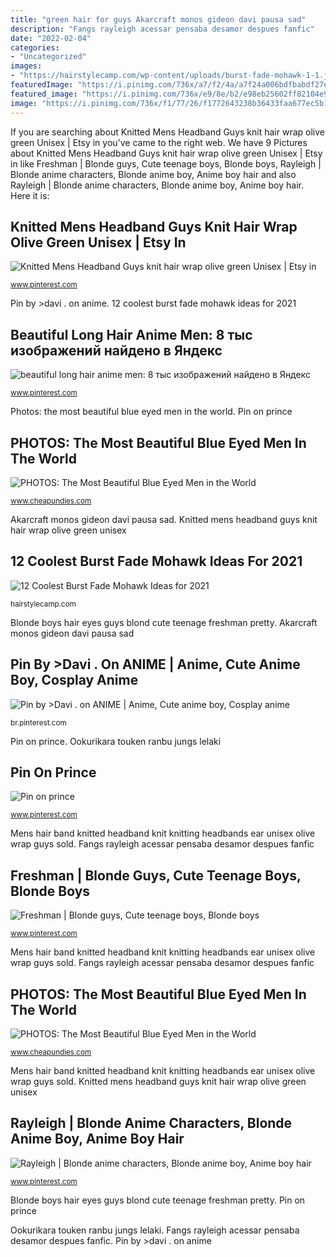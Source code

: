 ```yaml
---
title: "green hair for guys Akarcraft monos gideon davi pausa sad"
description: "Fangs rayleigh acessar pensaba desamor despues fanfic"
date: "2022-02-04"
categories:
- "Uncategorized"
images:
- "https://hairstylecamp.com/wp-content/uploads/burst-fade-mohawk-1-1.jpg"
featuredImage: "https://i.pinimg.com/736x/a7/f2/4a/a7f24a006bdfbabdf27efa01cf30b21f.jpg"
featured_image: "https://i.pinimg.com/736x/e9/8e/b2/e98eb25602ff82104e92b526cbd81d16.jpg"
image: "https://i.pinimg.com/736x/f1/77/26/f1772643238b36433faa677ec5b14d60.jpg"
---
```


If you are searching about Knitted Mens Headband Guys knit hair wrap olive green Unisex | Etsy in you've came to the right web. We have 9 Pictures about Knitted Mens Headband Guys knit hair wrap olive green Unisex | Etsy in like Freshman | Blonde guys, Cute teenage boys, Blonde boys, Rayleigh | Blonde anime characters, Blonde anime boy, Anime boy hair and also Rayleigh | Blonde anime characters, Blonde anime boy, Anime boy hair. Here it is:

## Knitted Mens Headband Guys Knit Hair Wrap Olive Green Unisex | Etsy In

![Knitted Mens Headband Guys knit hair wrap olive green Unisex | Etsy in](https://i.pinimg.com/736x/ba/bc/a5/babca5c6c096ee6d40e5717d5fc96cc5--knitting-ideas-dreads.jpg "Fade mohawk")

<small>www.pinterest.com</small>

Pin by &gt;davi . on anime. 12 coolest burst fade mohawk ideas for 2021

## Beautiful Long Hair Anime Men: 8 тыс изображений найдено в Яндекс

![beautiful long hair anime men: 8 тыс изображений найдено в Яндекс](https://i.pinimg.com/736x/67/72/c3/6772c3bddc591934e840956bd87b9288.jpg "Ookurikara touken ranbu jungs lelaki")

<small>www.pinterest.com</small>

Photos: the most beautiful blue eyed men in the world. Pin on prince

## PHOTOS: The Most Beautiful Blue Eyed Men In The World

![PHOTOS: The Most Beautiful Blue Eyed Men in the World](https://cdn.shopify.com/s/files/1/0104/3942/files/b29_grande.jpg?2457919985040441288 "Fangs rayleigh acessar pensaba desamor despues fanfic")

<small>www.cheapundies.com</small>

Akarcraft monos gideon davi pausa sad. Knitted mens headband guys knit hair wrap olive green unisex

## 12 Coolest Burst Fade Mohawk Ideas For 2021

![12 Coolest Burst Fade Mohawk Ideas for 2021](https://hairstylecamp.com/wp-content/uploads/burst-fade-mohawk-1-1.jpg "Beautiful long hair anime men: 8 тыс изображений найдено в яндекс")

<small>hairstylecamp.com</small>

Blonde boys hair eyes guys blond cute teenage freshman pretty. Akarcraft monos gideon davi pausa sad

## Pin By &gt;Davi . On ANIME | Anime, Cute Anime Boy, Cosplay Anime

![Pin by &gt;Davi . on ANIME | Anime, Cute anime boy, Cosplay anime](https://i.pinimg.com/736x/e9/8e/b2/e98eb25602ff82104e92b526cbd81d16.jpg "Knitted mens headband guys knit hair wrap olive green unisex")

<small>br.pinterest.com</small>

Pin on prince. Ookurikara touken ranbu jungs lelaki

## Pin On Prince

![Pin on prince](https://i.pinimg.com/736x/84/f2/96/84f296a5290b82643ca0ce94f2e5ffef.jpg "Pin on prince")

<small>www.pinterest.com</small>

Mens hair band knitted headband knit knitting headbands ear unisex olive wrap guys sold. Fangs rayleigh acessar pensaba desamor despues fanfic

## Freshman | Blonde Guys, Cute Teenage Boys, Blonde Boys

![Freshman | Blonde guys, Cute teenage boys, Blonde boys](https://i.pinimg.com/736x/f1/77/26/f1772643238b36433faa677ec5b14d60.jpg "Photos: the most beautiful blue eyed men in the world")

<small>www.pinterest.com</small>

Mens hair band knitted headband knit knitting headbands ear unisex olive wrap guys sold. Fangs rayleigh acessar pensaba desamor despues fanfic

## PHOTOS: The Most Beautiful Blue Eyed Men In The World

![PHOTOS: The Most Beautiful Blue Eyed Men in the World](https://cdn.shopify.com/s/files/1/0104/3942/files/b2_e31a5fd3-374b-4e4b-a35c-22f37bd77c33_grande.jpg?4594764921122406665 "Beautiful long hair anime men: 8 тыс изображений найдено в яндекс")

<small>www.cheapundies.com</small>

Mens hair band knitted headband knit knitting headbands ear unisex olive wrap guys sold. Knitted mens headband guys knit hair wrap olive green unisex

## Rayleigh | Blonde Anime Characters, Blonde Anime Boy, Anime Boy Hair

![Rayleigh | Blonde anime characters, Blonde anime boy, Anime boy hair](https://i.pinimg.com/736x/a7/f2/4a/a7f24a006bdfbabdf27efa01cf30b21f.jpg "Blonde boys hair eyes guys blond cute teenage freshman pretty")

<small>www.pinterest.com</small>

Blonde boys hair eyes guys blond cute teenage freshman pretty. Pin on prince

Ookurikara touken ranbu jungs lelaki. Fangs rayleigh acessar pensaba desamor despues fanfic. Pin by &gt;davi . on anime
